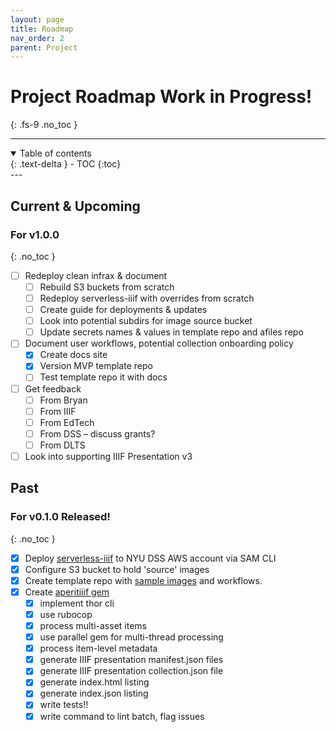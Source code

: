 ```yaml
---
layout: page
title: Roadmap
nav_order: 2
parent: Project
---
```

# Project Roadmap <span class="label label-purple">Work in Progress!</span>
{: .fs-9 .no_toc }

---
<details open markdown="block">
  <summary>
    Table of contents
  </summary>
  {: .text-delta }
- TOC
{:toc}
</details>
---

## Current & Upcoming

### For v1.0.0
{: .no_toc }

- [ ] Redeploy clean infrax & document
  - [ ] Rebuild S3 buckets from scratch
  - [ ] Redeploy serverless-iiif with overrides from scratch
  - [ ] Create guide for deployments & updates
  - [ ] Look into potential subdirs for image source bucket
  - [ ] Update secrets names & values in template repo and afiles repo
- [ ] Document user workflows, potential collection onboarding policy
  - [x] Create docs site
  - [x] Version MVP template repo
  - [ ] Test template repo it with docs
- [ ] Get feedback
  - [ ] From Bryan
  - [ ] From IIIF
  - [ ] From EdTech
  - [ ] From DSS – discuss grants?
  - [ ] From DLTS
- [ ] Look into supporting IIIF Presentation v3

## Past

### For v0.1.0 <span class="label label-green">Released!</span>
{: .no_toc }

- [x] Deploy [serverless-iiif](https://github.com/samvera-labs/serverless-iiif) to NYU DSS AWS account via SAM CLI
- [x] Configure S3 bucket to hold 'source' images
- [x] Create template repo with [sample images](https://github.com/nyu-dss/aperitiiif-batch-rijks-test/tree/main/src/kasukawa) and workflows.
- [x] Create [aperitiiif gem](https://github.com/nyu-dss/aperitiiif)
  + [x] implement thor cli
  + [x] use rubocop
  + [x] process multi-asset items
  + [x] use parallel gem for multi-thread processing
  + [x] process item-level metadata
  + [x] generate IIIF presentation manifest.json files
  + [x] generate IIIF presentation collection.json file
  + [x] generate index.html listing
  + [x] generate index.json listing
  + [x] write tests!!
  + [x] write command to lint batch, flag issues
